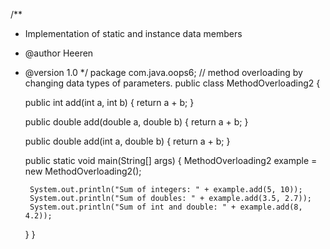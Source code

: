 /**
 * Implementation of static and instance data members
 * @author Heeren
 * @version 1.0
 */
package com.java.oops6;
// method overloading by changing data types of parameters.
public class MethodOverloading2 {

    public int add(int a, int b) {
        return a + b;
    }

    public double add(double a, double b) {
        return a + b;
    }

    public double add(int a, double b) {
        return a + b;
    }

    public static void main(String[] args) {
    	MethodOverloading2 example = new MethodOverloading2();

        System.out.println("Sum of integers: " + example.add(5, 10));
        System.out.println("Sum of doubles: " + example.add(3.5, 2.7));
        System.out.println("Sum of int and double: " + example.add(8, 4.2));
    }
}
